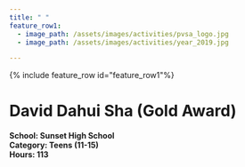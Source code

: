 ```yaml
---
title: " "
feature_row1:
  - image_path: /assets/images/activities/pvsa_logo.jpg
  - image_path: /assets/images/activities/year_2019.jpg

---
```


{% include feature_row id="feature_row1"%}

# David Dahui Sha (Gold Award)

**School: Sunset High School**  
**Category: Teens (11-15)**  
**Hours: 113**  
